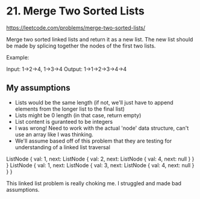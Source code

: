 # 21. Merge Two Sorted Lists

https://leetcode.com/problems/merge-two-sorted-lists/

Merge two sorted linked lists and return it as a new list. The new list should be made by splicing together the nodes of the first two lists.

Example:

Input: 1->2->4, 1->3->4
Output: 1->1->2->3->4->4

## My assumptions
- Lists would be the same length (if not, we'll just have to append elements from the longer list to the final list)
- Lists might be 0 length (in that case, return empty)
- List content is guranteed to be integers
- I was wrong! Need to work with the actual 'node' data structure, can't use an array like I was thinking.
- We'll assume based off of this problem that they are testing for understanding of a linked list traversal


ListNode {
  val: 1,
  next: ListNode { val: 2, next: ListNode { val: 4, next: null } } }
ListNode {
  val: 1,
  next: ListNode { val: 3, next: ListNode { val: 4, next: null } } }


This linked list problem is really choking me.
I struggled and made bad assumptions.
